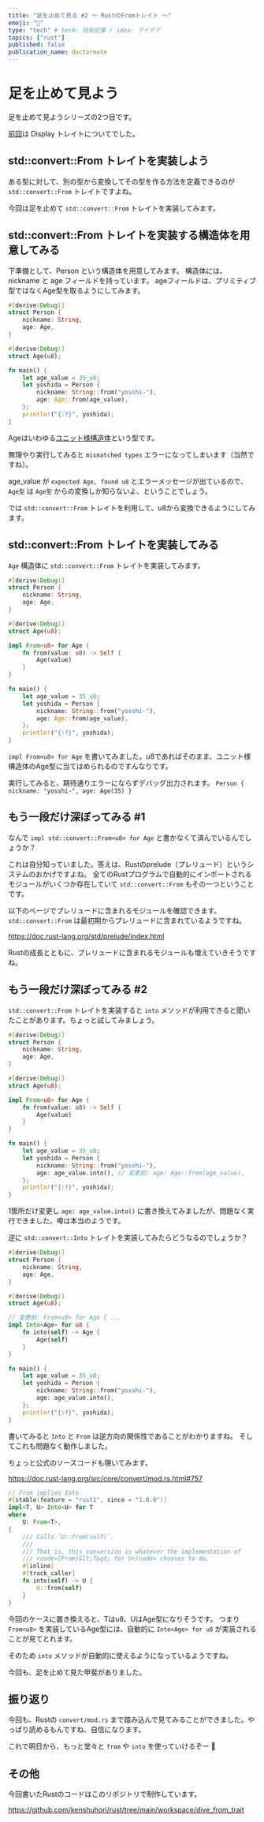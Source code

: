 ```yaml
---
title: "足を止めて見る #2 〜 RustのFromトレイト 〜"
emoji: "🚶"
type: "tech" # tech: 技術記事 / idea: アイデア
topics: ["rust"]
published: false
publication_name: doctormate
---
```


# 足を止めて見よう

足を止めて見ようシリーズの2つ目です。

[前回](https://zenn.dev/doctormate/articles/dive_1_display_trait)は Display トレイトについてでした。

## std::convert::From トレイトを実装しよう

ある型に対して、別の型から変換してその型を作る方法を定義できるのが `std::convert::From` トレイトですよね。

今回は足を止めて `std::convert::From` トレイトを実装してみます。


## std::convert::From トレイトを実装する構造体を用意してみる

下準備として、Person という構造体を用意してみます。
構造体には、nickname と age フィールドを持っています。
ageフィールドは、プリミティブ型ではなくAge型を取るようにしてみます。


```rust
#[derive(Debug)]
struct Person {
    nickname: String,
    age: Age,
}

#[derive(Debug)]
struct Age(u8);

fn main() {
    let age_value = 35_u8;
    let yoshida = Person {
        nickname: String::from("yosshi-"),
        age: Age::from(age_value),
    };
    println!("{:?}", yoshida);
}
```

Ageはいわゆる[ユニット様構造体](https://doc.rust-jp.rs/book-ja/ch05-01-defining-structs.html#%E3%83%95%E3%82%A3%E3%83%BC%E3%83%AB%E3%83%89%E3%81%AE%E3%81%AA%E3%81%84%E3%83%A6%E3%83%8B%E3%83%83%E3%83%88%E6%A7%98%E3%82%88%E3%81%86%E6%A7%8B%E9%80%A0%E4%BD%93)という型です。

無理やり実行してみると `mismatched types` エラーになってしまいます（当然ですね）。

age_value が `expected Age, found u8` とエラーメッセージが出ているので、 `Age型` は `Age型` からの変換しか知らないよ、ということでしょう。

では `std::convert::From` トレイトを利用して、u8から変換できるようにしてみます。

## std::convert::From トレイトを実装してみる

`Age` 構造体に `std::convert::From` トレイトを実装してみます。

```rust
#[derive(Debug)]
struct Person {
    nickname: String,
    age: Age,
}

#[derive(Debug)]
struct Age(u8);

impl From<u8> for Age {
    fn from(value: u8) -> Self {
        Age(value)
    }
}

fn main() {
    let age_value = 35_u8;
    let yoshida = Person {
        nickname: String::from("yosshi-"),
        age: Age::from(age_value),
    };
    println!("{:?}", yoshida);
}
```

`impl From<u8> for Age` を書いてみました。u8であればそのまま、ユニット様構造体のAge型に当てはめられるのですんなりです。

実行してみると、期待通りエラーにならずデバッグ出力されます。
`Person { nickname: "yosshi-", age: Age(35) }`

## もう一段だけ深ぼってみる #1

なんで `impl std::convert::From<u8> for Age` と書かなくて済んでいるんでしょうか？

これは自分知っていました。答えは、Rustのprelude（プレリュード）というシステムのおかげですよね。
全てのRustプログラムで自動的にインポートされるモジュールがいくつか存在していて `std::convert::From` もその一つということです。

以下のページでプレリュードに含まれるモジュールを確認できます。`std::convert::From` は最初期からプレリュードに含まれているようですね。

https://doc.rust-lang.org/std/prelude/index.html

Rustの成長とともに、プレリュードに含まれるモジュールも増えていきそうですね。

## もう一段だけ深ぼってみる #2

`std::convert::From` トレイトを実装すると `into` メソッドが利用できると聞いたことがあります。ちょっと試してみましょう。

```rust
#[derive(Debug)]
struct Person {
    nickname: String,
    age: Age,
}

#[derive(Debug)]
struct Age(u8);

impl From<u8> for Age {
    fn from(value: u8) -> Self {
        Age(value)
    }
}

fn main() {
    let age_value = 35_u8;
    let yoshida = Person {
        nickname: String::from("yosshi-"),
        age: age_value.into(), // 変更前: age: Age::from(age_value),
    };
    println!("{:?}", yoshida);
}
```

1箇所だけ変更し `age: age_value.into()` に書き換えてみましたが、問題なく実行できました。噂は本当のようです。

逆に `std::convert::Into` トレイトを実装してみたらどうなるのでしょうか？

```rust
#[derive(Debug)]
struct Person {
    nickname: String,
    age: Age,
}

#[derive(Debug)]
struct Age(u8);

// 変更前: From<u8> for Age { ...
impl Into<Age> for u8 {
    fn into(self) -> Age {
        Age(self)
    }
}

fn main() {
    let age_value = 35_u8;
    let yoshida = Person {
        nickname: String::from("yosshi-"),
        age: age_value.into(),
    };
    println!("{:?}", yoshida);
}
```

書いてみると `Into` と `From` は逆方向の関係性であることがわかりますね。
そしてこれも問題なく動作しました。

ちょっと公式のソースコードも覗いてみます。

https://doc.rust-lang.org/src/core/convert/mod.rs.html#757

```rust
// From implies Into
#[stable(feature = "rust1", since = "1.0.0")]
impl<T, U> Into<U> for T
where
    U: From<T>,
{
    /// Calls `U::from(self)`.
    ///
    /// That is, this conversion is whatever the implementation of
    /// <code>[From]&lt;T&gt; for U</code> chooses to do.
    #[inline]
    #[track_caller]
    fn into(self) -> U {
        U::from(self)
    }
}
```

今回のケースに置き換えると、Tはu8、UはAge型になりそうです。
つまり `From<u8>` を実装しているAge型には、自動的に `Into<Age> for u8` が実装されることが見てとれます。

そのため `into` メソッドが自動的に使えるようになっているようですね。

今回も、足を止めて見た甲斐がありました。


## 振り返り

今回も、Rustの `convert/mod.rs` まで踏み込んで見てみることができました。やっぱり読めるもんですね、自信になります。

これで明日から、もっと堂々と `from` や `into` を使っていけるぞー 🙌

## その他

今回書いたRustのコードはこのリポジトリで制作しています。

https://github.com/kenshuhori/rust/tree/main/workspace/dive_from_trait

